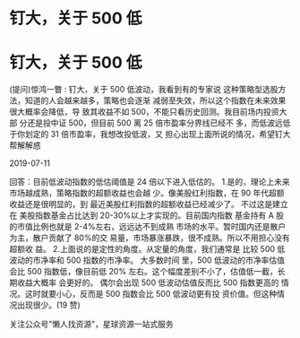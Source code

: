 # 钉大，关于 500 低

# 钉大，关于 500 低

(提问)惊鸿一瞥 : 钉大，关于 500 低波动，我看到有的专家说 这种策略型选股方法，知道的人会越来越多，策略也会逐渐 减弱至失效，所以这个指数在未来效果很大概率会降低，导 致其收益不如 500，不能只看历史回测。我目前场内投资大部 分还是投中证 500，但目前 500 离 25 倍市盈率分界线已经不 多，而低波远低于你划定的 31 倍市盈率，我想改投低波，又 担心出现上面所说的情况，希望钉大帮解解惑

2019-07-11

回答：目前低波动指数的低估阈值是 24 倍以下进入低估的。 1.是的，理论上未来市场越成熟，策略指数的超额收益也会越 少。像美股红利指数，在 90 年代超额收益还是很明显的，到 最近美股红利指数的超额收益已经减少了。 不过这是建立在 美股指数基金占比达到 20-30%以上才实现的。目前国内指数 基金持有 A 股的市值比例也就是 2-4%左右，远远达不到成熟 市场的水平。暂时国内还是散户为主，散户贡献了 80%的交 易量，市场暴涨暴跌，很不成熟。所以不用担心没有超额收 益。 2.上面说的是定性的角度。从定量的角度，我们通常是 比较 500 低波动的市净率和 500 指数的市净率。 大多数时间 里，500 低波动的市净率估值会比 500 指数低，像目前低 20% 左右。这个幅度差别不小了，估值低一截，长期收益大概率 会更好的。 偶尔会出现 500 低波动估值反而比 500 指数更高的 情况。这时就要小心，反而是 500 指数会比 500 低波动更有投 资价值。但这种情况出现很少。(19 赞)

关注公众号"懒人找资源"，星球资源一站式服务